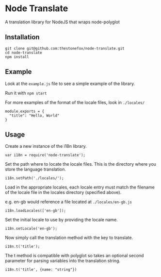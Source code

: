 # Node Translate

A translation library for NodeJS that wraps node-polyglot

## Installation

```
git clone git@github.com:thestonefox/node-translate.git
cd node-translate
npm install
```

## Example

Look at the `example.js` file to see a simple example of the library.

Run it with `npm start`

For more examples of the format of the locale files, look in `./locales/`

```
module.exports = {
  "title": "Hello, World"
}
```

## Usage

Create a new instance of the i18n library.

```
var i18n = require('node-translate');
```

Set the path where to locate the locale files.
This is the directory where you store the language translation.

```
i18n.setPath('./locales/');
```

Load in the appropriate locales, each locale entry must match the filename
of the locale file in the locales directory (specified above).

e.g. en-gb would reference a file located at `./locales/en-gb.js`

```
i18n.loadLocales(['en-gb']);
```

Set the initial locale to use by providing the locale name.

```
i18n.setLocale('en-gb');
```

Now simply call the translation method with the key to translate.

```
i18n.t('title');
```

The t method is compatible with polyglot so takes an optional second parameter
for parsing variables into the translation string.

`i18n.t('title', {name: "string"})`
